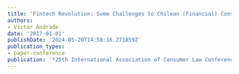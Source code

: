 ```yaml
---
title: 'Fintech Revolution: Some Challenges to Chilean (Financial) Consumer Law'
authors:
- Víctor Andrade
date: '2017-01-01'
publishDate: '2024-05-20T14:58:16.271859Z'
publication_types:
- paper-conference
publication: '*25th International Association of Consumer Law Conference*'
---
```

